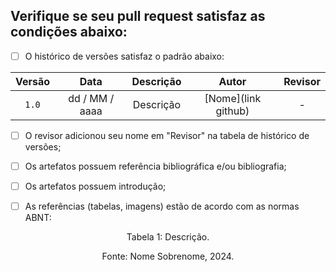 ## Verifique se seu pull request satisfaz as condições abaixo:

- [ ] O histórico de versões satisfaz o padrão abaixo:

| Versão | Data | Descrição | Autor | Revisor
| :-: | :-: | :-: | :-: | :-:
|`1.0`| dd / MM / aaaa | Descrição | [Nome](link github) | -

- [ ] O revisor adicionou seu nome em "Revisor" na tabela de histórico de versões;

- [ ] Os artefatos possuem referência bibliográfica e/ou bibliografia; 

- [ ] Os artefatos possuem introdução;

- [ ] As referências (tabelas, imagens) estão de acordo com as normas ABNT:

<div style="text-align: center">
<p> Tabela 1: Descrição. </p>
</div>


<div style="text-align: center">
<p> Fonte: Nome Sobrenome, 2024. </p>
</div>

